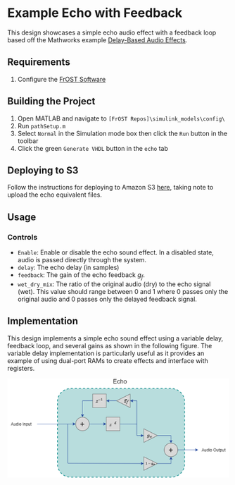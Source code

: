 # Example Echo with Feedback
This design showcases a simple echo audio effect with a feedback loop based off the Mathworks example [Delay-Based Audio Effects](https://www.mathworks.com/help/audio/ug/delay-based-audio-effects.html).

## Requirements
1. Configure the [FrOST Software](https://github.com/fpga-open-speech-tools/docs/blob/master/getting_started.md)

## Building the Project
1. Open MATLAB and navigate to `[FrOST Repos]\simulink_models\config\`
2. Run `pathSetup.m`
3. Select `Normal` in the Simulation mode box then click the `Run` button in the toolbar
4. Click the green `Generate VHDL` button in the `echo` tab

## Deploying to S3
Follow the instructions for deploying to Amazon S3  [here]( https://github.com/fpga-open-speech-tools/docs/blob/docs-refactor/getting_started/getting_started_frost_edge_s3.md), taking note to upload the echo equivalent files.

## Usage
### Controls
 - `Enable`: Enable or disable the echo sound effect.  In a disabled state, audio is passed directly through the system.
 - `delay`: The echo delay (in samples)
 - `feedback`: The gain of the echo feedback $g_f$.
 - `wet_dry_mix`: The ratio of the original audio (dry) to the echo signal (wet).  This value should range between $0$ and $1$ where $0$ passes only the original audio and $0$ passes only the delayed feedback signal.
 
## Implementation
This design implements a simple echo sound effect using a variable delay, feedback loop, and several gains as shown in the following figure.  The variable delay implementation is particularly useful as it provides an example of using dual-port RAMs to create effects and interface with registers.

<p align="center">
  <img src="images/echo.png" />
</p>